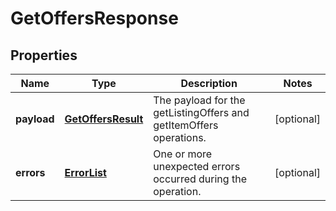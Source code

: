 
# GetOffersResponse

## Properties
Name | Type | Description | Notes
------------ | ------------- | ------------- | -------------
**payload** | [**GetOffersResult**](GetOffersResult.md) | The payload for the getListingOffers and getItemOffers operations. |  [optional]
**errors** | [**ErrorList**](ErrorList.md) | One or more unexpected errors occurred during the operation. |  [optional]



